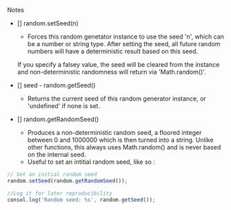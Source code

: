 Notes

- [] random.setSeed(n) 
    - Forces this random genetator instance to use the seed 'n', which can be a number or string type. After setting the seed, all future random numbers will have a deterministic result based on this seed.
    
    If you specify a falsey value, the seed will be cleared from the instance and non-deterministic randomness will return via 'Math.random()'.

- [] seed - random.getSeed()
    - Returns the current seed of this random generator instance, or 'undefined' if none is set.
- [] random.getRandomSeed()
    - Produces a non-deterministic random seed, a floored integer between 0 and 1000000 which is then turned into a string. Unlike other functions, this always uses Math.random() and is never based on the internal seed.
    -  Useful to set an intitial random seed, like so :

```js
// Set an initial random seed
random.setSeed(random.getRandomSeed()); 

//Log it for later reproducibility
consol.log('Random seed: %s', random.getSeed());
```
